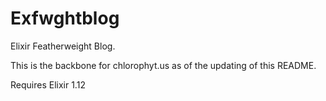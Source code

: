 # Exfwghtblog

Elixir Featherweight Blog.

This is the backbone for chlorophyt.us as of the updating of this README.

Requires Elixir 1.12
